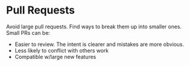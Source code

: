 # Pull Requests

Avoid large pull requests. Find ways to break them up into smaller ones. Small PRs can be:

- Easier to review. The intent is clearer and mistakes are more obvious.
- Less likely to conflict with others work
- Compatible w/large new features
